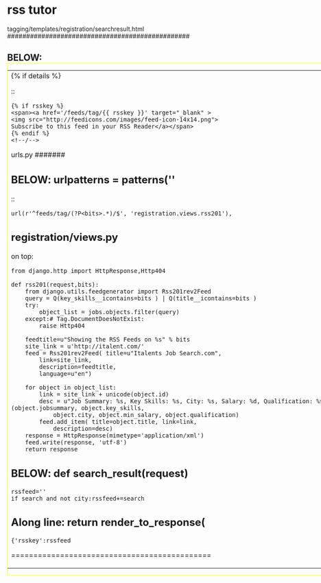 rss tutor
=========


tagging/templates/registration/searchresult.html 
################################################


BELOW:<div style="border:1px solid yellow;width:890px;"><table><tr><td>{% if details %}
---------------------------------------------------------------------------------------

::

	{% if rsskey %}
	<span><a href='/feeds/tag/{{ rsskey }}' target="_blank" >
	<img src="http://feedicons.com/images/feed-icon-14x14.png">
	Subscribe to this feed in your RSS Reader</a></span>
	{% endif %}
	<!--/-->
	


urls.py
#######


BELOW: urlpatterns = patterns(''
--------------------------------

::

	url(r'^feeds/tag/(?P<bits>.*)/$', 'registration.views.rss201'),
	


registration/views.py
---------------------

on top:
	
	from django.http import HttpResponse,Http404

	def rss201(request,bits):
	    from django.utils.feedgenerator import Rss201rev2Feed
	    query = Q(key_skills__icontains=bits ) | Q(title__icontains=bits )
	    try:
	        object_list = jobs.objects.filter(query)
	    except:# Tag.DocumentDoesNotExist:
	        raise Http404
	
	    feedtitle=u"Showing the RSS Feeds on %s" % bits
	    site_link = u'http://italent.com/'
	    feed = Rss201rev2Feed( title=u"Italents Job Search.com",
	        link=site_link,
	        description=feedtitle,
	        language=u"en")
	
	    for object in object_list:        
	        link = site_link + unicode(object.id)
	        desc = u"Job Summary: %s, Key Skills: %s, City: %s, Salary: %d, Qualification: %s" % (object.jobsummary, object.key_skills, 
	            object.city, object.min_salary, object.qualification)
	        feed.add_item( title=object.title, link=link,
	            description=desc)
	    response = HttpResponse(mimetype='application/xml')
	    feed.write(response, 'utf-8')
	    return response
	


BELOW: 	def search_result(request)
----------------------------------

    rssfeed=''
    if search and not city:rssfeed+=search
    
Along line: 	 return render_to_response(
-------------------------------------------

   
    {'rsskey':rssfeed

=============================================


